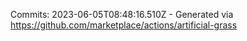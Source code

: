 Commits: 2023-06-05T08:48:16.510Z - Generated via https://github.com/marketplace/actions/artificial-grass
<br>
